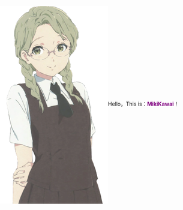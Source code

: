 <div style='width:100%;height:300px; margin-left:1px;'>
    <div style='width:30%; height:300px; display:inline;  position: absolute; left: 0px'>
        <img src='./images/MikiKawai.webp' width='350px'/>
    </div>
    <div style='width:70%;height:300px; display:inline-block; position: absolute;right: 0px'>
        <div style="margin-top: 250px">
            <p>Hello，This is：<font color="purple"><strong>MikiKawai</strong></font>！</p>
        </div>
    </div>
</div>













